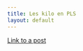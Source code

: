 ```yaml
---
title: Les kilo en PLS
layout: default
---
```

[Link to a post](https://cehm.github.io/#/pages/2016-12-16-welcome-to-jekyll-markdown)